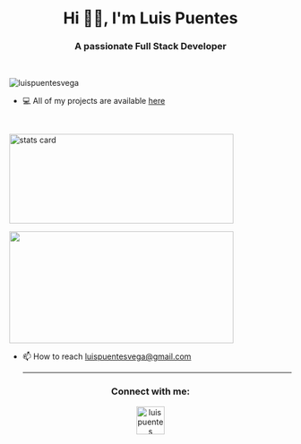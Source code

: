 <h1 align="center">Hi 👋🏽, I'm Luis Puentes</h1>
<h3 align="center">A passionate Full Stack Developer</h3>
<br>
<p align="left"> <img src="https://komarev.com/ghpvc/?username=luispuentesvega&label=Profile%20views&color=0e75b6&style=flat" alt="luispuentesvega" /> </p>

- 💻 All of my projects are available [here](https://github.com/luispuentesvega?tab=repositories)

<!-- - 📄 Know about my experiences ([Resume]()) -->
<br>
<p>
<a align= "center" href="https://github.com/luispuentesvega"></a>
<img alt= "stats card" height="160" width="400" src="https://github-readme-streak-stats.herokuapp.com/?user=luispuentesvega&theme=react">
</p>
<img height="200px" width="400" src="https://github-readme-stats.vercel.app/api?username=luispuentesvega&count_private=true&theme=react&show_icons=true" />
<br>

- 📫 How to reach [luispuentesvega@gmail.com](mailto:luispuentesvega@gmail.com)
  <br>
  <hr>

<h3 align="center">Connect with me:</h3>
<p align="center">
<a href="https://www.linkedin.com/in/luis-puentes-vega/" target="blank"><img align="center" src="https://img.icons8.com/cute-clipart/64/000000/linkedin.png" alt="luis puentes" height="50" width="50" /></a>
</p>

<!-- Templates: https://github.com/durgeshsamariya/awesome-github-profile-readme-templates -->
